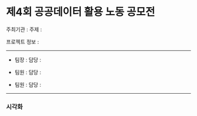 # 제4회 공공데이터 활용 노동 공모전 
주최기관 :
주제 :

프로젝트 정보 :

---
- 팀장 :
  담당 :
  
- 팀원 :
  담당 :

- 팀원 :
  담당 :
---

### 시각화
